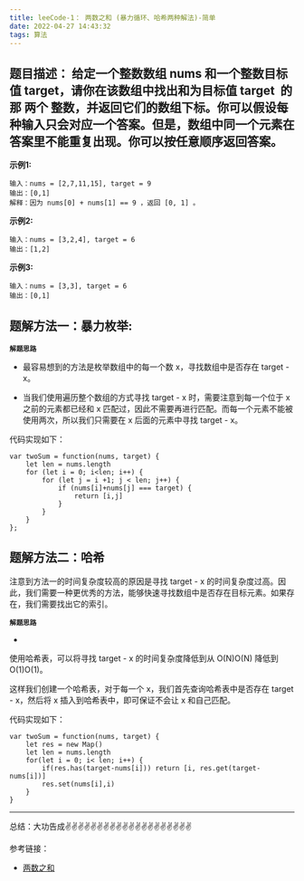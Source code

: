 ```yaml
---
title: leeCode-1： 两数之和 (暴力循环、哈希两种解法)-简单
date: 2022-04-27 14:43:32
tags: 算法
---
```



<meta name="referrer" content="no-referrer"/>


## 题目描述：  给定一个整数数组 nums 和一个整数目标值 target，请你在该数组中找出和为目标值 target  的那 两个 整数，并返回它们的数组下标。你可以假设每种输入只会对应一个答案。但是，数组中同一个元素在答案里不能重复出现。你可以按任意顺序返回答案。

**示例1:**


```
输入：nums = [2,7,11,15], target = 9
输出：[0,1]
解释：因为 nums[0] + nums[1] == 9 ，返回 [0, 1] 。
```

**示例2:**

```
输入：nums = [3,2,4], target = 6
输出：[1,2]
```

**示例3:**

```
输入：nums = [3,3], target = 6
输出：[0,1]
```

## 题解方法一：暴力枚举:

**`解题思路`**
* 最容易想到的方法是枚举数组中的每一个数 x，寻找数组中是否存在 target - x。

* 当我们使用遍历整个数组的方式寻找 target - x 时，需要注意到每一个位于 x 之前的元素都已经和 x 匹配过，因此不需要再进行匹配。而每一个元素不能被使用两次，所以我们只需要在 x 后面的元素中寻找 target - x。

代码实现如下： 
```
var twoSum = function(nums, target) {
    let len = nums.length
    for (let i = 0; i<len; i++) {
        for (let j = i +1; j < len; j++) {
            if (nums[i]+nums[j] === target) {
                return [i,j]
            }
        }
    }
};
```


## 题解方法二：哈希

注意到方法一的时间复杂度较高的原因是寻找 target - x 的时间复杂度过高。因此，我们需要一种更优秀的方法，能够快速寻找数组中是否存在目标元素。如果存在，我们需要找出它的索引。

**`解题思路`**

* 

使用哈希表，可以将寻找 target - x 的时间复杂度降低到从 O(N)O(N) 降低到 O(1)O(1)。

这样我们创建一个哈希表，对于每一个 x，我们首先查询哈希表中是否存在 target - x，然后将 x 插入到哈希表中，即可保证不会让 x 和自己匹配。


代码实现如下：

```
var twoSum = function(nums, target) {
    let res = new Map()
    let len = nums.length
    for(let i = 0; i< len; i++) {
        if(res.has(target-nums[i])) return [i, res.get(target-nums[i])]
        res.set(nums[i],i)
    }
}
```

 ---
总结：大功告成✌️✌️✌️✌️✌️✌️✌️✌️✌️✌️✌️✌️✌️✌️✌️✌️✌️✌️✌️✌️

参考链接：
* [两数之和](https://leetcode.cn/problems/two-sum/)

